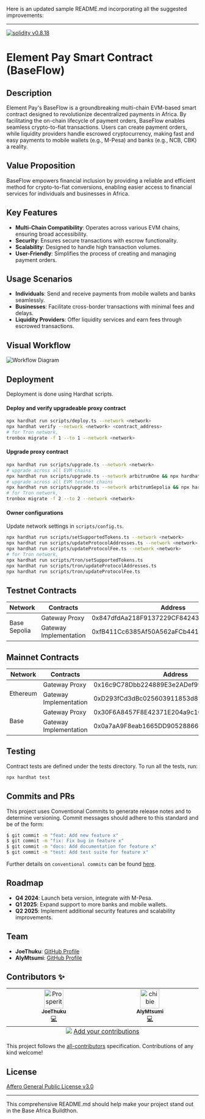 Here is an updated sample README.md incorporating all the suggested improvements:

---

<a href="https://solidity.readthedocs.io/en/v0.8.18/"><img alt="solidity v0.8.18" src="https://badgen.net/badge/solidity/v0.8.18/blue"></a>

# Element Pay Smart Contract (BaseFlow)

## Description

Element Pay's BaseFlow is a groundbreaking multi-chain EVM-based smart contract designed to revolutionize decentralized payments in Africa. By facilitating the on-chain lifecycle of payment orders, BaseFlow enables seamless crypto-to-fiat transactions. Users can create payment orders, while liquidity providers handle escrowed cryptocurrency, making fast and easy payments to mobile wallets (e.g., M-Pesa) and banks (e.g., NCB, CBK) a reality.

## Value Proposition

BaseFlow empowers financial inclusion by providing a reliable and efficient method for crypto-to-fiat conversions, enabling easier access to financial services for individuals and businesses in Africa.

## Key Features

- **Multi-Chain Compatibility**: Operates across various EVM chains, ensuring broad accessibility.
- **Security**: Ensures secure transactions with escrow functionality.
- **Scalability**: Designed to handle high transaction volumes.
- **User-Friendly**: Simplifies the process of creating and managing payment orders.

## Usage Scenarios

- **Individuals**: Send and receive payments from mobile wallets and banks seamlessly.
- **Businesses**: Facilitate cross-border transactions with minimal fees and delays.
- **Liquidity Providers**: Offer liquidity services and earn fees through escrowed transactions.

## Visual Workflow

![Workflow Diagram](link-to-diagram)

## Deployment

Deployment is done using Hardhat scripts.

#### Deploy and verify upgradeable proxy contract

```bash
npx hardhat run scripts/deploy.ts --network <network>
npx hardhat verify --network <network> <contract_address>
# for Tron network,
tronbox migrate -f 1 --to 1 --network <network>
```

#### Upgrade proxy contract

```bash
npx hardhat run scripts/upgrade.ts --network <network>
# upgrade across all EVM chains
npx hardhat run scripts/upgrade.ts --network arbitrumOne && npx hardhat run scripts/upgrade.ts --network base && npx hardhat run scripts/upgrade.ts --network bsc && npx hardhat run scripts/upgrade.ts --network polygon && npx hardhat run scripts/upgrade.ts --network optimisticEthereum && npx hardhat run scripts/upgrade.ts --network scroll
# upgrade across all EVM testnet chains
npx hardhat run scripts/upgrade.ts --network arbitrumSepolia && npx hardhat run scripts/upgrade.ts --network amoy && npx hardhat run scripts/upgrade.ts --network baseSepolia && npx hardhat run scripts/upgrade.ts --network sepolia
# for Tron network,
tronbox migrate -f 2 --to 2 --network <network>
```

#### Owner configurations

Update network settings in `scripts/config.ts`.

```bash
npx hardhat run scripts/setSupportedTokens.ts --network <network>
npx hardhat run scripts/updateProtocolAddresses.ts --network <network>
npx hardhat run scripts/updateProtocolFee.ts --network <network>
# for Tron network,
npx hardhat run scripts/tron/setSupportedTokens.ts
npx hardhat run scripts/tron/updateProtocolAddresses.ts
npx hardhat run scripts/tron/updateProtocolFee.ts
```

## Testnet Contracts

<table>
	<thead>
		<tr>
			<th>Network</th>
			<th>Contracts</th>
			<th>Address</th>
		</tr>
	</thead>
	<tbody>
		<tr>
			<td rowspan="2">Base Sepolia</td>
			<td>Gateway Proxy</td>
			<td>0x847dfdAa218F9137229CF8424378871A1DA8f625</td>
		</tr>
		<tr>
			<td>Gateway Implementation</td>
			<td>0xfB411Cc6385Af50A562aFCb441864E9d541CDA67</td>
		</tr>
	</tbody>
</table>

## Mainnet Contracts

<table>
	<thead>
		<tr>
			<th>Network</th>
			<th>Contracts</th>
			<th>Address</th>
		</tr>
	</thead>
	<tbody>
		<tr>
			<td rowspan="2">Ethereum</td>
			<td>Gateway Proxy</td>
			<td>0x16c9C78Dbb224889E3e2ADef991C8c4438ea797B</td>
		</tr>
		<tr>
			<td>Gateway Implementation</td>
			<td>0xD293fCd3dBc025603911853d893A4724CF9f70a0</td>
		</tr>
		<tr>
			<td rowspan="2">Base</td>
			<td>Gateway Proxy</td>
			<td>0x30F6A8457F8E42371E204a9c103f2Bd42341dD0F</td>
		</tr>
		<tr>
			<td>Gateway Implementation</td>
			<td>0x0a7aA9F8eab1665DD905288669447b66082E4B17</td>
		</tr>
	</tbody>
</table>

## Testing

Contract tests are defined under the tests directory. To run all the tests, run:

```bash
npx hardhat test
```

## Commits and PRs

This project uses Conventional Commits to generate release notes and to determine versioning. Commit messages should adhere to this standard and be of the form:

```bash
$ git commit -m "feat: Add new feature x"
$ git commit -m "fix: Fix bug in feature x"
$ git commit -m "docs: Add documentation for feature x"
$ git commit -m "test: Add test suite for feature x"
```

Further details on `conventional commits` can be found [here](https://www.conventionalcommits.org/en/v1.0.0/).

## Roadmap

- **Q4 2024**: Launch beta version, integrate with M-Pesa.
- **Q1 2025**: Expand support to more banks and mobile wallets.
- **Q2 2025**: Implement additional security features and scalability improvements.

## Team

- **JoeThuku**: [GitHub Profile](https://github.com/JosephThuku)
- **AlyMtsumi**: [GitHub Profile](https://github.com/Mtsumi)

## Contributors ✨

<!-- ALL-CONTRIBUTORS-LIST:START - Do not remove or modify this section -->
<!-- prettier-ignore-start -->
<!-- markdownlint-disable -->
<table>
  <tbody>
    <tr>
      <td align="center" valign="top" width="14.28%"><a href="https://github.com/JosephThuku"><img src="https://avatars.githubusercontent.com/u/93326983?v=4" width="50px;" alt="Prosperity"/><br /><sub><b>JoeThuku</b></sub></a><br /><a href="https://github.com/element-pay/BaseFlow" title="code">💻</a></td>
      <td align="center" valign="top" width="14.28%"><a href="https://github.com/Mtsumi"><img src="https://avatars.githubusercontent.com/u/91135509?v=4" width="50px;" alt="chibie"/><br /><sub><b>AlyMtsumi</b></sub></a><br /><a href="https://github.com/element-pay/BaseFlow" title="code">💻</a></td>
    </tr>
  </tbody>
  <tfoot>
    <tr>
      <td align="center" size="13px" colspan="7">
        <img src="https://raw.githubusercontent.com/all-contributors/all-contributors-cli/1b8533af435da9854653492b1327a23a4dbd0a10/assets/logo-small.svg">
          <a href="https://all-contributors.js.org/docs/en/bot/usage">Add your contributions</a>
        </img>
      </td>
    </tr>
  </tfoot>
</table>

<!-- markdownlint-restore -->
<!-- prettier-ignore-end -->

<!-- ALL-CONTRIBUTORS-LIST:END -->

This project follows the [all-contributors](https://github.com/all-contributors/all-contributors) specification. Contributions of any kind welcome!

## License

[Affero General Public License v3.0](https://choosealicense.com/licenses/agpl-3.0/)

---

This comprehensive README.md should help make your project stand out in the Base Africa Buildthon.
